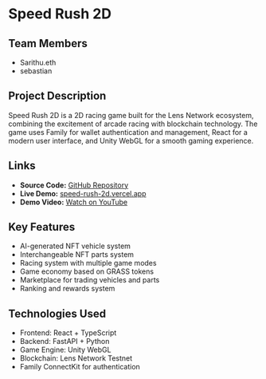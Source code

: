 # Speed Rush 2D

## Team Members
- Sarithu.eth
- sebastian

## Project Description
Speed Rush 2D is a 2D racing game built for the Lens Network ecosystem, combining the excitement of arcade racing with blockchain technology. The game uses Family for wallet authentication and management, React for a modern user interface, and Unity WebGL for a smooth gaming experience.

## Links
- **Source Code:** [GitHub Repository](https://github.com/rofergon/Speed-Rush-2D)
- **Live Demo:** [speed-rush-2d.vercel.app](https://speed-rush-2d.vercel.app)
- **Demo Video:** [Watch on YouTube](https://www.youtube.com/watch?v=mxeX-rcI8xI)

## Key Features
- AI-generated NFT vehicle system
- Interchangeable NFT parts system
- Racing system with multiple game modes
- Game economy based on GRASS tokens
- Marketplace for trading vehicles and parts
- Ranking and rewards system

## Technologies Used
- Frontend: React + TypeScript
- Backend: FastAPI + Python
- Game Engine: Unity WebGL
- Blockchain: Lens Network Testnet
- Family ConnectKit for authentication 